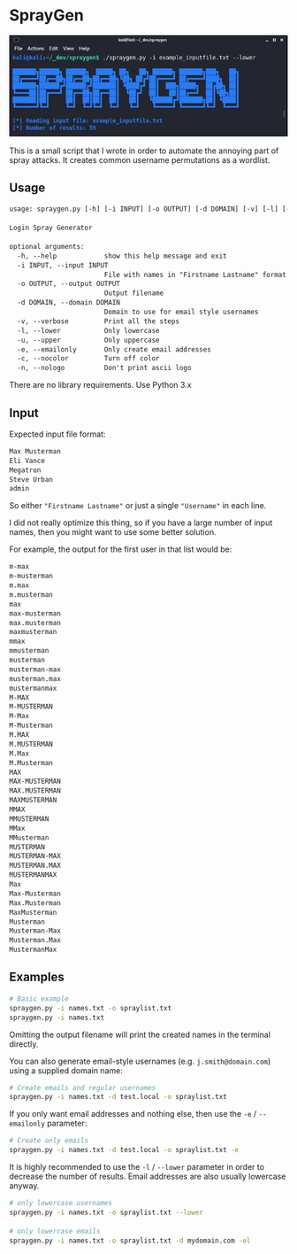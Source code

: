 # SprayGen

![SprayGen](./img.png)

This is a small script that I wrote in order to automate the annoying part of spray attacks. It creates common username permutations as a wordlist.

## Usage

```default
usage: spraygen.py [-h] [-i INPUT] [-o OUTPUT] [-d DOMAIN] [-v] [-l] [-u] [-e] [-c] [-n]

Login Spray Generator

optional arguments:
  -h, --help            show this help message and exit
  -i INPUT, --input INPUT
                        File with names in "Firstname Lastname" format in each line. Single name is allowed as well.
  -o OUTPUT, --output OUTPUT
                        Output filename
  -d DOMAIN, --domain DOMAIN
                        Domain to use for email style usernames
  -v, --verbose         Print all the steps
  -l, --lower           Only lowercase
  -u, --upper           Only uppercase
  -e, --emailonly       Only create email addresses
  -c, --nocolor         Turn off color
  -n, --nologo          Don't print ascii logo

```

There are no library requirements. Use Python 3.x

## Input

Expected input file format:

```default
Max Musterman
Eli Vance
Megatron
Steve Urban
admin
```

So either `"Firstname Lastname"` or just a single `"Username"` in each line.

I did not really optimize this thing, so if you have a large number of input names, then you might want to use some better solution.

For example, the output for the first user in that list would be:

```default
m-max
m-musterman
m.max
m.musterman
max
max-musterman
max.musterman
maxmusterman
mmax
mmusterman
musterman
musterman-max
musterman.max
mustermanmax
M-MAX
M-MUSTERMAN
M-Max
M-Musterman
M.MAX
M.MUSTERMAN
M.Max
M.Musterman
MAX
MAX-MUSTERMAN
MAX.MUSTERMAN
MAXMUSTERMAN
MMAX
MMUSTERMAN
MMax
MMusterman
MUSTERMAN
MUSTERMAN-MAX
MUSTERMAN.MAX
MUSTERMANMAX
Max
Max-Musterman
Max.Musterman
MaxMusterman
Musterman
Musterman-Max
Musterman.Max
MustermanMax
```

## Examples

```bash
# Basic example
spraygen.py -i names.txt -o spraylist.txt
spraygen.py -i names.txt
```
Omitting the output filename will print the created names in the terminal directly.

You can also generate email-style usernames (e.g. `j.smith@domain.com`) using a supplied domain name:

```bash
# Create emails and regular usernames
spraygen.py -i names.txt -d test.local -o spraylist.txt
```

If you only want email addresses and nothing else, then use the `-e` / `--emailonly` parameter:

```bash
# Create only emails
spraygen.py -i names.txt -d test.local -o spraylist.txt -e
```

It is highly recommended to use the `-l` / `--lower` parameter in order to decrease the number of results. Email addresses are also usually lowercase anyway.

```bash
# only lowercase usernames
spraygen.py -i names.txt -o spraylist.txt --lower

# only lowercase emails
spraygen.py -i names.txt -o spraylist.txt -d mydomain.com -el
```